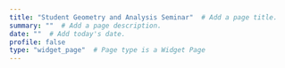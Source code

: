 ```yaml
---
title: "Student Geometry and Analysis Seminar"  # Add a page title.
summary: ""  # Add a page description.
date: ""  # Add today's date.
profile: false
type: "widget_page"  # Page type is a Widget Page
---
```


